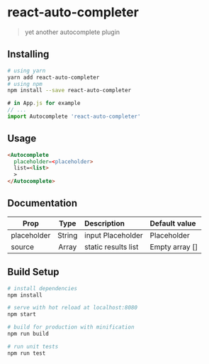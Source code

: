 # react-auto-completer

> yet another autocomplete plugin

## Installing
```bash
# using yarn
yarn add react-auto-completer
# using npm
npm install --save react-auto-completer
```
``` javascript
# in App.js for example
// ...
import Autocomplete 'react-auto-completer'
```

## Usage
``` html
<Autocomplete
  placeholder=<placeholder>
  list=<list>
  >
</Autocomplete>
```

## Documentation

| Prop          |  Type          |      Description      |  Default value |
|---------------|:--------------:|:---------------------|:---------------|
| placeholder   | String         | input Placeholder     | Placeholder    |
| source          | Array          | static results list   | Empty array [] |


## Build Setup

``` bash
# install dependencies
npm install

# serve with hot reload at localhost:8080
npm start

# build for production with minification
npm run build

# run unit tests
npm run test
